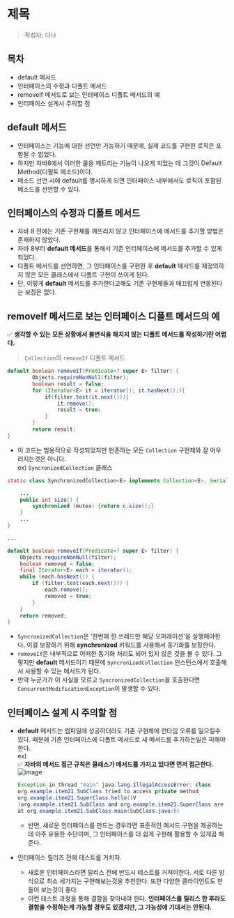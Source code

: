 # 제목

> 작성자: 다나

## 목차
- default 메서드
- 인터페이스의 수정과 디폴트 메서드
- removeIf 메서드로 보는 인터페이스 디폴트 메서드의 예
- 인터페이스 설계시 주의할 점
## default 메서드
- 인터페이스는 기능에 대한 선언만 가능하기 때문에, 실제 코드를 구현한 로직은 포함될 수 없었다.
- 하지만 자바8에서 이러한 룰을 깨트리는 기능이 나오게 되었는 데 그것이 Default Method(디펄트 메소드)이다.  
- 메소드 선언 시에 default를 명시하게 되면 인터페이스 내부에서도 로직이 포함된 메소드를 선언할 수 있다.
 
## 인터페이스의 수정과 디폴트 메서드

- 자바 8 전에는 기존 구현체를 깨뜨리지 않고 인터페이스에 메서드를 추가할 방법은 존재하지 않았다.
- 자바 8부터 **default 메서드**를 통해서 기존 인터페이스에 메서드를 추가할 수 있게 되었다.
- 디폴트 메서드를 선언하면, 그 인터페이스를 구현한 후 **default** 메서드를 재정의하지 않은 모든 클래스에서 디폴트 구현이 쓰이게 된다.
- 단, 이렇게 **default** 메서드를 추가한다고해도 기존 구현체들과 매끄럽게 연동된다는 보장은 없다.
## removeIf 메서드로 보는 인터페이스 디폴트 메서드의 예
✅ **생각할 수 있는 모든 상황에서 불변식을 해치지 않는 디폴트 메서드를 작성하기란 어렵다.**

> `Çollection`의 `removeIf` 디폴트 메서드

```java
default boolean removeIf(Predicate<? super E> filter) {
        Objects.requireNonNull(filter);
        boolean result = false;
        for (Iterator<E> it = iterator(); it.hasNext();){
            if(filter.test(it.next())){
                it.remove();
                result = true;
            }
        }
        return result;
}
```

- 이 코드는 범용적으로 작성되었지만 현존하는 모든 `Collection` 구현체와 잘 어우러지는것은 아니다.  
 ex) `SyncronizedCollection` 클래스

```java
static class SynchronizedCollection<E> implements Collection<E>, Serializable {

    ...
    public int size() {
        synchronized (mutex) {return c.size();}
    }
    ...
}

...

default boolean removeIf(Predicate<? super E> filter) {
    Objects.requireNonNull(filter);
    boolean removed = false;
    final Iterator<E> each = iterator();
    while (each.hasNext()) {
        if (filter.test(each.next())) {
            each.remove();
            removed = true;
        }
    }
    return removed;
}
```

- `SyncronizedCollection`은 '한번에 한 쓰레드만 해당 오퍼레이션'을 실행해야한다. 이걸 보장하기 위해 **synchronized** 키워드를 사용해서 동기화를 보장한다.
- `removeIf`은 내부적으로 어떠한 동기화 처리도 되어 있지 않은 것을 볼 수 있다. 그렇지만 **default** 메서드이기 때문에 `SyncronizedCollection` 인스턴스에서 호출해서 사용할 수 있는 메서드가 된다.
- 만약 누군가가 이 사실을 모르고 `SyncronizedCollection`을 호출한다면`ConcurrentModificationException`이 발생할 수 있다.

## 인터페이스 설계 시 주의할 점
- **default** 메서드는 컴파일에 성공하더라도 기존 구현체에 런타임 오류를 일으킬수 있다. 때문에 기존 인터페이스에 디폴트 메서드로 새 메서드를 추가하는일은 피해야한다.  
    ex)  
    ✅ **자바의 메서드 접근 규칙은 클래스가 메서드를 가지고 있다면 먼저 접근한다.**
    ![image](https://github.com/Poin-Book/2023.09-Effective_Java/assets/85955988/9c49093b-b852-4cac-9a20-fa11fdf52c99)

    ```java
    Exception in thread "main" java.lang.IllegalAccessError: class 
    org.example.item21.SubClass tried to access private method 
    org.example.item21.SuperClass.hello()V 
    (org.example.item21.SubClass and org.example.item21.SuperClass are in unnamed module of loader 'app')
    at org.example.item21.SubClass.main(SubClass.java:6)
    ```
  - 반면, 새로운 인터페이스를 만드는 경우라면 표준적인 메서드 구현을 제공하는데 아주 유용한 수단이며, 그 인터페이스를 더 쉽게 구현해 활용할 수 있게끔 해준다.
- 인터페이스 릴리즈 전에 테스트를 거치자.
  - 새로운 인터페이스라면 릴리스 전에 반드시 테스트를 거쳐야한다. 서로 다른 방식으로 최소 세가지는 구현해보는것을 추천한다. 또한 다양한 클라이언트도 만들어 보는것이 좋다.
  - 이런 테스트 과정을 통해 결함을 찾아내야 한다. **인터페이스를 릴리스 한 후라도 결함을 수정하는게 가능할 경우도 있겠지만, 그 가능성에 기대서는 안된다.**
